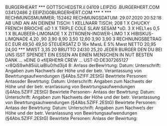 BURGERHEART *** GOTTSCHEDSTR.il 04109 LEIPZIG .BURGERHERT.COM 0341/2486 2 EEIPZIG0BURGERHERT.COM *** * *** RECHMUNGSMUMMER; 152462 RECHMUNGSDATUM: 29.07.2020 20:52:18 AB UND AN AN DEINEM TISCH: 1 KELLNARR TISCH; 208 1 X CHUCKY FRENCH BRIOCHE *oD* 1 X TRIPLE COLE SLAW SESAM *oD. 3 X HEL1.es 0,5 1 X BLAUBEER-LIMONADE 1 X ZITRONEN-INGWER-LIMO 1 X HIBISKUS-LIMQNADE 4,20 ,90 3,90 8,90 3,50 12,60 3,90 3,90 3 RECHNUNGSBETRAG EC EUR 49,50 49,50 STEUERSATZ D 16« MwsL E 5% Mwst NETTO 20,95 24,00 *** MWST 3,35 20 BRUTTO 24)30 25,20 JEDER BURGER DEN DU BEI UNS ISST SPENDET EIN ESSEN AN EINEN MENSCHEN IN NUT BESTEN DANK ... »EINE 0 «fíẸRHEftR CREW ... UST-ID:DE307265127 <r8QiSßwh85iüLiaBIu0/hd3ij4 8: An!ass derBew!rtung: Datum: Unterschrift: Angaben zum Nachwe!s der Höhe und der betr. Verantassung von Bewtrtungsaufwendungen (§4Abs.5Z!FF.2EStG) Bewtrtete Personen: Antassder Bewtrtung: Datum: Unterschrift: Angaben zum Nachwets der Höhe und der betr. eran!assung von Bewtrtungsaufwendungen (§4Abs.5ZIFF.2EStG) Bewirtete Personen- Antass der Bewtrtung: Datum: Unterschrift: Angaben zum Nachwets der Höhe und der betr. Verantassung von Bewtrtungsauhwendungen (§4Abs.5ZlFF.2EStG) Bewirtete Personen: Antass der Bewtrtung: Datum: Unterschrift: Angaben zum Nachwe!s der Höhe und der betr. Veranlassung von Bewirtungsaufwendungen (§4Abs.5ZlFF.2EStG) Bewirtete Personen: Anlass der Bewirtung: